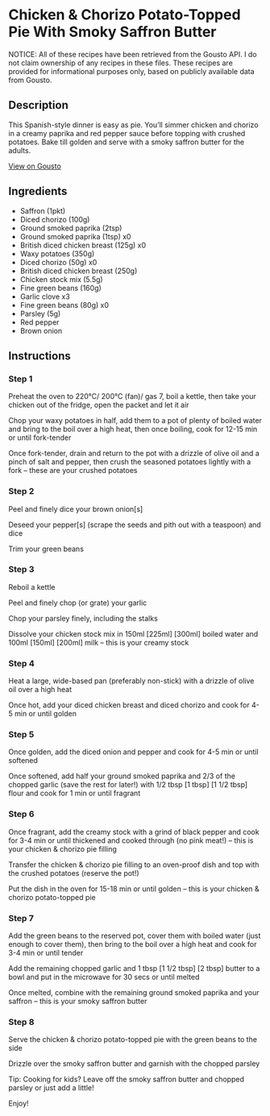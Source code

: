 # Chicken & Chorizo Potato-Topped Pie With Smoky Saffron Butter

NOTICE: All of these recipes have been retrieved from the Gousto API. I do not claim ownership of any recipes in these files. These recipes are provided for informational purposes only, based on publicly available data from Gousto.

## Description

This Spanish-style dinner is easy as pie. You’ll simmer chicken and chorizo in a creamy paprika and red pepper sauce before topping with crushed potatoes. Bake till golden and serve with a smoky saffron butter for the adults.

[View on Gousto](https://www.gousto.co.uk/recipes/cookbook/chicken-chorizo-potato-topped-pie-with-smoky-saffron-butter)

## Ingredients

- Saffron (1pkt)
- Diced chorizo (100g)
- Ground smoked paprika (2tsp)
- Ground smoked paprika (1tsp) x0
- British diced chicken breast (125g) x0
- Waxy potatoes (350g)
- Diced chorizo (50g) x0
- British diced chicken breast (250g)
- Chicken stock mix (5.5g)
- Fine green beans (160g)
- Garlic clove x3
- Fine green beans (80g) x0
- Parsley (5g)
- Red pepper
- Brown onion

## Instructions


### Step 1

Preheat the oven to 220°C/ 200°C (fan)/ gas 7, boil a kettle, then take your chicken out of the fridge, open the packet and let it air

Chop your waxy potatoes in half, add them to a pot of plenty of boiled water and bring to the boil over a high heat, then once boiling, cook for 12-15 min or until fork-tender

Once fork-tender, drain and return to the pot with a drizzle of olive oil and a pinch of salt and pepper, then crush the seasoned potatoes lightly with a fork – these are your crushed potatoes


### Step 2

Peel and finely dice your brown onion[s]

Deseed your pepper[s] (scrape the seeds and pith out with a teaspoon) and dice

Trim your green beans


### Step 3

Reboil a kettle

Peel and finely chop (or grate) your garlic

Chop your parsley finely, including the stalks

Dissolve your chicken stock mix in 150ml <span class="text-purple">[225ml]</span> <span class="text-danger">[300ml]</span> boiled water and 100ml <span class="text-purple">[150ml]</span> <span class="text-danger">[200ml]</span> milk – this is your creamy stock


### Step 4

Heat a large, wide-based pan (preferably non-stick) with a drizzle of olive oil over a high heat

Once hot, add your diced chicken breast and diced chorizo and cook for 4-5 min or until golden


### Step 5

Once golden, add the diced onion and pepper and cook for 4-5 min or until softened

Once softened, add half your ground smoked paprika and 2/3 of the chopped garlic (save the rest for later!) with 1/2 tbsp <span class="text-purple">[1 tbsp]</span> <span class="text-danger">[1 1/2 tbsp]</span> flour and cook for 1 min or until fragrant


### Step 6

Once fragrant, add the creamy stock with a grind of black pepper and cook for 3-4 min or until thickened and cooked through (no pink meat!) – this is your chicken & chorizo pie filling

Transfer the chicken & chorizo pie filling to an oven-proof dish and top with the crushed potatoes (reserve the pot!)

Put the dish in the oven for 15-18 min or until golden – this is your chicken & chorizo potato-topped pie


### Step 7

Add the green beans to the reserved pot, cover them with boiled water (just enough to cover them), then bring to the boil over a high heat and cook for 3-4 min or until tender

Add the remaining chopped garlic and 1 tbsp <span class="text-purple">[1 1/2 tbsp]</span> <span class="text-danger">[2 tbsp]</span> butter to a bowl and put in the microwave for 30 secs or until melted

Once melted, combine with the remaining ground smoked paprika and your saffron – this is your smoky saffron butter

### Step 8

Serve the chicken & chorizo potato-topped pie with the green beans to the side

Drizzle over the smoky saffron butter and garnish with the chopped parsley

<span class="text-danger">Tip: Cooking for kids? Leave off the smoky saffron butter and chopped parsley or just add a little!</span>

Enjoy!

